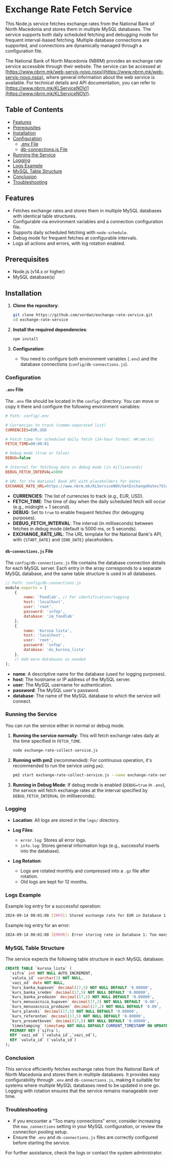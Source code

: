 # Exchange Rate Fetch Service

This Node.js service fetches exchange rates from the National Bank of North Macedonia and stores them in multiple MySQL databases. 
The service supports both daily scheduled fetching and debugging mode for frequent interval-based fetching. Multiple database connections are supported, and connections are dynamically managed through a configuration file.

The National Bank of North Macedonia (NBRM) provides an exchange rate service accessible through their website. The service can be accessed at [https://www.nbrm.mk/web-servis-novo.nspx](https://www.nbrm.mk/web-servis-novo.nspx), where general information about the web service is available. For technical details and API documentation, you can refer to [https://www.nbrm.mk/KLServiceNOV/](https://www.nbrm.mk/KLServiceNOV/).


## Table of Contents
- [Features](#features)
- [Prerequisites](#prerequisites)
- [Installation](#installation)
- [Configuration](#configuration)
	- [.env File](#env-file)
	- [db-connections.js File](#db-connectionsjs-file)
- [Running the Service](#running-the-service)
- [Logging](#logging)
- [Logs Example](#logs-example)
- [MySQL Table Structure](#mysql-table-structure)
- [Conclusion](#conclusion)
- [Troubleshooting](#troubleshooting)

## Features
- Fetches exchange rates and stores them in multiple MySQL databases with identical table structures.
- Configurable via environment variables and a connection configuration file.
- Supports daily scheduled fetching with `node-schedule`.
- Debug mode for frequent fetches at configurable intervals.
- Logs all actions and errors, with log rotation enabled.

## Prerequisites
- Node.js (v14.x or higher)
- MySQL database(s)

## Installation

1. **Clone the repository**:
   ```bash
   git clone https://github.com/vordan/exchange-rate-service.git
   cd exchange-rate-service
   ```

2. **Install the required dependencies**:
   ```bash
   npm install
   ```

3. **Configuration**:
   - You need to configure both environment variables (`.env`) and the database connections (`config/db-connections.js`).

### Configuration

#### `.env` File

The `.env` file should be located in the `config/` directory. You can move or copy it there and configure the following environment variables:

```ini
# Path: config/.env

# Currencies to track (comma-separated list)
CURRENCIES=EUR,USD

# Fetch time for scheduled daily fetch (24-hour format: HH:mm:ss)
FETCH_TIME=00:00:01

# Debug mode (true or false)
DEBUG=false

# Interval for fetching data in debug mode (in milliseconds)
DEBUG_FETCH_INTERVAL=5000

# URL for the National Bank API with placeholders for dates
EXCHANGE_RATE_URL=https://www.nbrm.mk/KLServiceNOV/GetExchangeRates?StartDate={START_DATE}&EndDate={END_DATE}&format=json
```

- **CURRENCIES**: The list of currencies to track (e.g., EUR, USD).
- **FETCH_TIME**: The time of day when the daily scheduled fetch will occur (e.g., midnight + 1 second).
- **DEBUG**: Set to `true` to enable frequent fetches (for debugging purposes).
- **DEBUG_FETCH_INTERVAL**: The interval (in milliseconds) between fetches in debug mode (default is 5000 ms, or 5 seconds).
- **EXCHANGE_RATE_URL**: The URL template for the National Bank's API, with `{START_DATE}` and `{END_DATE}` placeholders.

#### `db-connections.js` File

The `config/db-connections.js` file contains the database connection details for each MySQL server. Each entry in the array corresponds to a separate MySQL database, and the same table structure is used in all databases.

```javascript
// Path: config/db-connections.js
module.exports = [
	{
		name: 'Foodlab', // For identification/logging
		host: 'localhost',
		user: 'root',
		password: 'infop',
		database: 'im_foodlab'
	},
	{
		name: 'Kursna lista',
		host: 'localhost',
		user: 'root',
		password: 'infop',
		database: 'ms_kursna_lista'
	},
	// Add more databases as needed
];
```

- **name**: A descriptive name for the database (used for logging purposes).
- **host**: The hostname or IP address of the MySQL server.
- **user**: The MySQL username for authentication.
- **password**: The MySQL user's password.
- **database**: The name of the MySQL database to which the service will connect.

### Running the Service

You can run the service either in normal or debug mode.

1. **Running the service normally**:
   This will fetch exchange rates daily at the time specified in `FETCH_TIME`.

   ```bash
   node exchange-rate-collect-service.js
   ```

2. **Running with pm2** (recommended):
   For continuous operation, it's recommended to run the service using `pm2`.

   ```bash
   pm2 start exchange-rate-collect-service.js --name exchange-rate-service
   ```

3. **Running in Debug Mode**:
   If debug mode is enabled (`DEBUG=true` in `.env`), the service will fetch exchange rates at the interval specified by `DEBUG_FETCH_INTERVAL` (in milliseconds).

### Logging

- **Location**: All logs are stored in the `logs/` directory.
- **Log Files**:
  - `error.log`: Stores all error logs.
  - `info.log`: Stores general information logs (e.g., successful inserts into the database).

- **Log Rotation**:
  - Logs are rotated monthly and compressed into a `.gz` file after rotation.
  - Old logs are kept for 12 months.

### Logs Example

Example log entry for a successful operation:

```bash
2024-09-14 00:01:00 [INFO]: Stored exchange rate for EUR in Database 1
```

Example log entry for an error:

```bash
2024-09-14 00:01:00 [ERROR]: Error storing rate in Database 1: Too many connections
```

### MySQL Table Structure

The service expects the following table structure in each MySQL database:

```sql
CREATE TABLE `kursna_lista` (
  `sifra` int NOT NULL AUTO_INCREMENT,
  `valuta_id` varchar(3) NOT NULL,
  `vazi_od` date NOT NULL,
  `kurs_banka_kupoven` decimal(17,5) NOT NULL DEFAULT '0.00000',
  `kurs_banka_sreden` decimal(17,5) NOT NULL DEFAULT '0.00000',
  `kurs_banka_prodazen` decimal(17,5) NOT NULL DEFAULT '0.00000',
  `kurs_menuvacnica_kupoven` decimal(17,2) NOT NULL DEFAULT '0.00',
  `kurs_menuvacnica_prodazen` decimal(17,2) NOT NULL DEFAULT '0.00',
  `kurs_planski` decimal(17,5) NOT NULL DEFAULT '0.00000',
  `kurs_referenten` decimal(17,5) NOT NULL DEFAULT '0.00000',
  `kurs_presmetkoven` decimal(17,5) NOT NULL DEFAULT '0.00000',
  `timestamping` timestamp NOT NULL DEFAULT CURRENT_TIMESTAMP ON UPDATE CURRENT_TIMESTAMP,
  PRIMARY KEY (`sifra`),
  KEY `vazi_od` (`valuta_id`,`vazi_od`),
  KEY `valuta_id` (`valuta_id`)
);
```

### Conclusion

This service efficiently fetches exchange rates from the National Bank of North Macedonia and stores them in multiple databases. It provides easy configurability through `.env` and `db-connections.js`, making it suitable for systems where multiple MySQL databases need to be updated in one go. Logging with rotation ensures that the service remains manageable over time.

### Troubleshooting

- If you encounter a "Too many connections" error, consider increasing the `max_connections` setting in your MySQL configuration, or review the connection pooling setup.
- Ensure the `.env` and `db-connections.js` files are correctly configured before starting the service.

For further assistance, check the logs or contact the system administrator.
